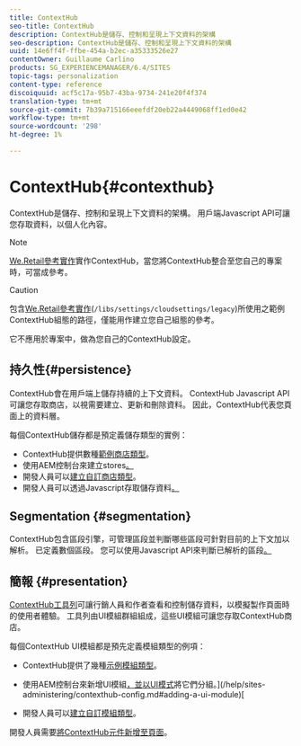 ```yaml
---
title: ContextHub
seo-title: ContextHub
description: ContextHub是儲存、控制和呈現上下文資料的架構
seo-description: ContextHub是儲存、控制和呈現上下文資料的架構
uuid: 14e6ff4f-ffbe-454a-b2ec-a35333526e27
contentOwner: Guillaume Carlino
products: SG_EXPERIENCEMANAGER/6.4/SITES
topic-tags: personalization
content-type: reference
discoiquuid: acf5c17a-95b7-43ba-9734-241e20f4f374
translation-type: tm+mt
source-git-commit: 7b39a715166eeefdf20eb22a4449068ff1ed0e42
workflow-type: tm+mt
source-wordcount: '298'
ht-degree: 1%

---
```



# ContextHub{#contexthub}

ContextHub是儲存、控制和呈現上下文資料的架構。 用戶端Javascript API可讓您存取資料，以個人化內容。

>[!NOTE]
>
>[We.Retail參考實作](/help/sites-developing/we-retail.md)實作ContextHub，當您將ContextHub整合至您自己的專案時，可當成參考。

>[!CAUTION]
>
>包含[We.Retail參考實作](/help/sites-developing/we-retail.md)(`/libs/settings/cloudsettings/legacy`)所使用之範例ContextHub組態的路徑，僅能用作建立您自己組態的參考。
>
>它不應用於專案中，做為您自己的ContextHub設定。

## 持久性{#persistence}

ContextHub會在用戶端上儲存持續的上下文資料。 ContextHub Javascript API可讓您存取商店，以視需要建立、更新和刪除資料。 因此，ContextHub代表您頁面上的資料層。

每個ContextHub儲存都是預定義儲存類型的實例：

* ContextHub提供數種[範例商店類型](/help/sites-developing/ch-samplestores.md)。
* 使用AEM控制台來建立stores[。](/help/sites-administering/contexthub-config.md#creating-a-contexthub-store)
* 開發人員可以[建立自訂商店類型](/help/sites-developing/ch-extend.md#creating-custom-store-candidates)。
* 開發人員可以透過Javascript存取儲存資料[。](/help/sites-developing/ch-adding.md#interacting-with-contexthub-stores)

## Segmentation {#segmentation}

ContextHub包含區段引擎，可管理區段並判斷哪些區段可針對目前的上下文加以解析。 已定義數個區段。 您可以使用Javascript API來判斷已解析的區段[。](/help/sites-developing/ch-adding.md#determining-resolved-contexthub-segments)

## 簡報 {#presentation}

[ContextHub工具列](/help/sites-authoring/ch-previewing.md)可讓行銷人員和作者查看和控制儲存資料，以模擬製作頁面時的使用者體驗。 工具列由UI模組群組組成，這些UI模組可讓您存取ContextHub商店。

每個ContextHub UI模組都是預先定義模組類型的例項：

* ContextHub提供了幾種[示例模組類型](/help/sites-developing/ch-samplemodules.md)。
* 使用AEM控制台來新增UI模組[，並以UI模式](/help/sites-administering/contexthub-config.md#adding-a-ui-mode)將它們分組。](/help/sites-administering/contexthub-config.md#adding-a-ui-module)[

* 開發人員可以[建立自訂模組類型](/help/sites-developing/ch-extend.md#creating-contexthub-ui-module-types)。

開發人員需要[將ContextHub元件新增至頁面](/help/sites-developing/ch-adding.md)。
